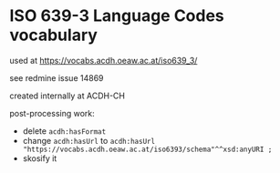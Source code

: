 # ISO 639-3 Language Codes vocabulary

used at https://vocabs.acdh.oeaw.ac.at/iso639_3/

see redmine issue 14869

created internally at ACDH-CH

post-processing work:
* delete `acdh:hasFormat`
* change `acdh:hasUrl` to `acdh:hasUrl "https://vocabs.acdh.oeaw.ac.at/iso6393/schema"^^xsd:anyURI ;`
* skosify it

